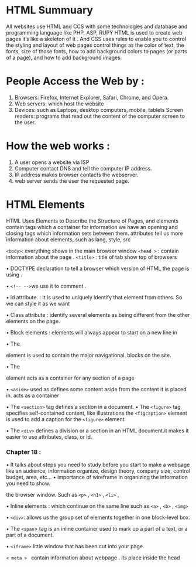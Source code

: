 # HTML Summuary

All websites use HTML and CCS with some technologies and database and programming language like PHP, ASP, RUPY
HTML is used to create web pages it’s like a skeleton of it . And CSS uses rules to enable you to control the styling and layout of web pages control things as the color of text, the fonts, size of those fonts, how to add background colors to pages (or parts of a page), and how to add background images.
#  People Access the Web by :
1.	Browsers: Firefox, Internet Explorer, Safari, Chrome, and Opera.
2.	Web servers: which host the website
3.	Devices: such as Laptops, desktop computers, mobile, tablets
Screen readers:  programs that read out the content of the computer screen to the user.

# How the web works :
1. A user opens a website via ISP
2. Computer contact DNS and tell the computer IP address.
3. IP address makes browser contacts the webserver.
4. web server sends the user the requested page.

# HTML Elements
HTML  Uses Elements to Describe the Structure of Pages, and elements contain tags which a container for information we have an opening and closing tags which information sets between them.
attributes tell us more information about elements, such as lang, style, src

`<body>`: everything shows in the main browser window 
`<head >` : contain information about the page .
`<title>` : title of tab show top of browsers

 • DOCTYPE declaration to tell a browser which version of HTML the page is using .
 
 • `<!-- -->`we use it to comment .

 • id attribute.  : It is used to uniquely identify that element from others. So we can style it as we want 
 
 • Class attribute : identify several elements as being different from the other elements on the page. 
 
• Block elements : elements will always appear to start on a new line in


• The <nav> element is used to contain the major navigational.
blocks on the site. 

• The <article> element acts as a container for any section of a
page

 • `<aside>` used as defines some content aside from the content it is placed in. acts as a container

• The `<section>` tag defines a section in a document.
• The `<figure>` tag specifies self-contained content, like illustrations 
 the `<figcaption>` element is used to add a caption for the `<figure>` element.

• The `<div>` defines a division or a section in an HTML document.it makes it easier to use attributes, class, or id.

# Chapter 18 : 
• It talks about steps you need to study before you start to make a webpage like an audience, information organize, design theory, company size, control budget, area, etc...
• importance of wireframe in organizing the information you need to show.

the browser window. Such as `<p>` , `<h1>` , `<li>` ,

• Inline elements : which continue on the same line such as `<a>` , `<b>` , `<img>`

• `<div>`: allows us the group set of elements together in one block-level box.

• The `<span`> tag is an inline container used to mark up a part of a text, or a part of a document.

• `<iframe>` little window that has been cut into your page.

`< meta > ` contain information about webpage . its place inside the head

